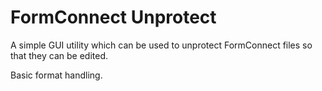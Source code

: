 ﻿# FormConnect Unprotect

A simple GUI utility which can be used to unprotect FormConnect files so that they can be edited.

Basic format handling.